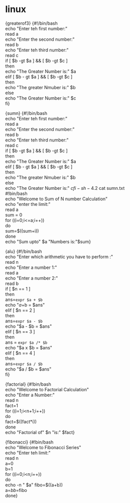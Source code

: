 # linux
{greaterof3}
{#!/bin/bash                                                                                                             
echo "Enter teh first number:"                                                                                          
read a                                                                                                                  
echo "Enter the second number:"                                                                                         
read b                                                                                                                  
        echo "Enter teh third number:"                                                                                  
read c                                                                                                                  
if [ $b -gt $a ] && [ $b -gt $c ]                                                                                       
then                                                                                                                    
        echo "The Greater Number is:" $a                                                                                
elif [ $b - gt $a ] && [ $b -gt $c ]                                                                                    
then                                                                                                                    
        echo "The greater Nmuber is:" $b                                                                                
else                                                                                                                    
        echo "The Greater Number is:" $c                                                                                
fi}

{sumn}
{#!/bin/bash                                                                                                             
echo "Enter teh first number:"                                                                                          
read a                                                                                                                  
echo "Enter the second number:"                                                                                         
read b                                                                                                                  
        echo "Enter teh third number:"                                                                                  
read c                                                                                                                  
if [ $b -gt $a ] && [ $b -gt $c ]                                                                                       
then                                                                                                                    
        echo "The Greater Number is:" $a                                                                                
elif [ $b - gt $a ] && [ $b -gt $c ]                                                                                    
then                                                                                                                    
        echo "The greater Nmuber is:" $b                                                                                
else                                                                                                                    
        echo "The Greater Number is:" $c                                                                                
fi                                                                                                                      
-sh-4.2$ cat sumn.txt                                                                                                   
#!bin/bash                                                                                                              
echo "Welcome to Sum of N number Calculation"                                                                           
echo "enter the limit:"                                                                                                 
read a                                                                                                                  
sum = 0                                                                                                                 
for ((i=0;i<=a;i++))                                                                                                    
do                                                                                                                      
        sum=$((sum+i))                                                                                                  
done                                                                                                                    
echo "Sum upto" $a "Numbers is:"$sum}

{alu}
{#!/bin/bash                                                                                                             
echo "Enter which arithmetic you have to perform :"                                                                     
read n                                                                                                                  
echo "Enter a number 1:"                                                                                                
read a                                                                                                                  
echo "Enter a number 2:"                                                                                                
read b                                                                                                                  
if [ $n == 1 ]                                                                                                          
then                                                                                                                    
ans=`expr $a + $b`                                                                                                      
echo "$a +$b = $ans"                                                                                                    
elif [ $n == 2 ]                                                                                                        
then                                                                                                                    
ans=`expr $a - $b`                                                                                                      
echo "$a - $b = $ans"                                                                                                   
elif [ $n == 3 ]                                                                                                        
then                                                                                                                    
ans = `expr $a /* $b`                                                                                                   
echo "$a x $b = $ans"                                                                                                   
elif [ $n == 4 ]                                                                                                        
then                                                                                                                    
ans=`expr $a / $b`                                                                                                      
echo "$a / $b = $ans"                                                                                                   
fi}

{factorial}
{#!bin/bash                                                                                                              
echo "Welcome to Factorial Calculation"                                                                                 
echo "Enter a Number:"                                                                                                  
read n                                                                                                                  
fact=1                                                                                                                  
for ((i=1;i<n+1;i++))                                                                                                   
do                                                                                                                      
        fact=$((fact*i))                                                                                                
done                                                                                                                    
echo "Factorial of" $n "is:" $fact}

{fibonacci}
{#!bin/bash                                                                                                              
echo "Welcome to Fibonacci Series"                                                                                      
echo "Enter teh limit:"                                                                                                 
read n                                                                                                                  
a=0                                                                                                                     
b=1                                                                                                                     
for ((i=0;i<n;i++))                                                                                                     
do                                                                                                                      
        echo -n " $a"                                                                                                   
        fibo=$((a+b))                                                                                                   
        a=$b                                                                                                            
        b=$fibo                                                                                                         
done}
